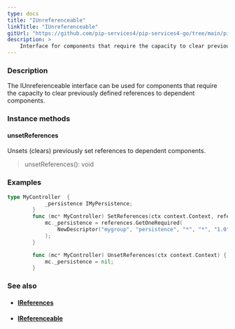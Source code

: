 ```yaml
---
type: docs
title: "IUnreferenceable"
linkTitle: "IUnreferenceable"
gitUrl: "https://github.com/pip-services4/pip-services4-go/tree/main/pip-services4-components-go"
description: >
    Interface for components that require the capacity to clear previously defined references to dependent components.
---
```


### Description

The IUnreferenceable interface can be used for components that require the capacity to clear previously defined references to dependent components.

### Instance methods

#### unsetReferences
Unsets (clears) previously set references to dependent components. 

> unsetReferences(): void

### Examples

```go
type MyController  {
			_persistence IMyPersistence;
		}
		func (mc* MyController) SetReferences(ctx context.Context, references *IReferences) {
			mc._persistence = references.GetOneRequired(
				NewDescriptor("mygroup", "persistence", "*", "*", "1.0"),
			);
		}

		func (mc* MyController) UnsetReferences(ctx context.Context) {
			mc._persistence = nil;
		}
```

### See also
- #### [IReferences](../ireferences)
- #### [IReferenceable](../ireferenceable)

